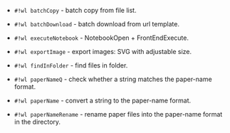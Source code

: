 <!-- batchCopy.wl -->

* `#!wl batchCopy` - batch copy from file list.


<!-- batchDownload.wl -->

* `#!wl batchDownload` - batch download from url template.


<!-- executeNotebook.wl -->

* `#!wl executeNotebook` - NotebookOpen + FrontEndExecute.


<!-- exportImage.wl -->

* `#!wl exportImage` - export images: SVG with adjustable size.


<!-- findInFolder.wl -->

* `#!wl findInFolder` - find files in folder.


<!-- paperName.wl -->

* `#!wl paperNameQ` - check whether a string matches the paper-name format.

* `#!wl paperName` - convert a string to the paper-name format.

* `#!wl paperNameRename` - rename paper files into the paper-name format in the directory.
